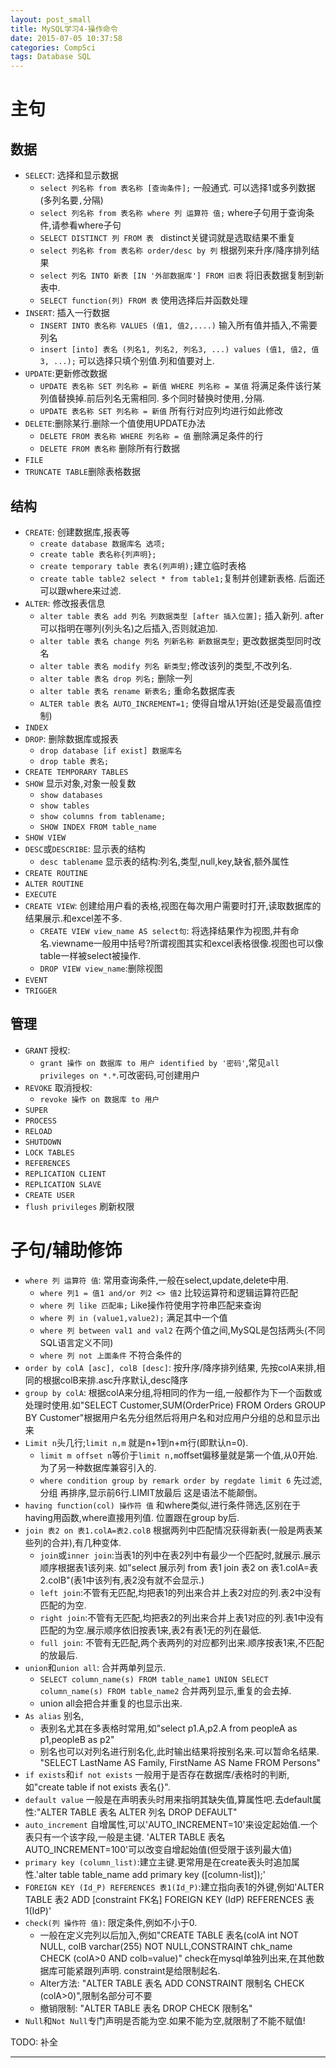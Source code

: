 ```yaml
---
layout: post_small
title: MySQL学习4-操作命令
date: 2015-07-05 10:37:58
categories: CompSci
tags: Database SQL
---
```


# 主句

## 数据

- `SELECT`: 选择和显示数据
	- `select 列名称 from 表名称 [查询条件];` 一般通式. 可以选择1或多列数据(多列名要`,`分隔)
	- `select 列名称 from 表名称 where 列 运算符 值;` where子句用于查询条件,请参看where子句
	- `SELECT DISTINCT 列 FROM 表 ` distinct关键词就是选取结果不重复
	- `select 列名称 from 表名称 order/desc by 列` 根据列来升序/降序排列结果
	- `select 列名 INTO 新表 [IN '外部数据库'] FROM 旧表` 将旧表数据复制到新表中.
	- `SELECT function(列) FROM 表` 使用选择后并函数处理
- `INSERT`: 插入一行数据
	- `INSERT INTO 表名称 VALUES (值1, 值2,....)` 输入所有值并插入,不需要列名
	- `insert [into] 表名 (列名1, 列名2, 列名3, ...) values (值1, 值2, 值3, ...);` 可以选择只填个别值.列和值要对上.
- `UPDATE`:更新修改数据
	- `UPDATE 表名称 SET 列名称 = 新值 WHERE 列名称 = 某值` 将满足条件该行某列值替换掉.前后列名无需相同. 多个同时替换时使用`,`分隔.
	- `UPDATE 表名称 SET 列名称 = 新值` 所有行对应列均进行如此修改
- `DELETE`:删除某行.删除一个值使用UPDATE办法
	- `DELETE FROM 表名称 WHERE 列名称 = 值` 删除满足条件的行
	- `DELETE FROM 表名称` 删除所有行数据
- `FILE`
- `TRUNCATE TABLE`删除表格数据

## 结构

- `CREATE`: 创建数据库,报表等
	- `create database 数据库名 选项;` 
	- `create table 表名称{列声明};` 
	- `create temporary table 表名(列声明);`建立临时表格
	- `create table table2 select * from table1;`复制并创建新表格. 后面还可以跟where来过滤.
- `ALTER`: 修改报表信息
	- `alter table 表名 add 列名 列数据类型 [after 插入位置];` 插入新列. after可以指明在哪列(列头名)之后插入,否则就追加.
	- `alter table 表名 change 列名 列新名称 新数据类型;` 更改数据类型同时改名
	- `alter table 表名 modify 列名 新类型;`修改该列的类型,不改列名.  
	- `alter table 表名 drop 列名;` 删除一列
	- `alter table 表名 rename 新表名;` 重命名数据库表
	- `ALTER table 表名 AUTO_INCREMENT=1;` 使得自增从1开始(还是受最高值控制)
- `INDEX`
- `DROP`: 删除数据库或报表
	- `drop database [if exist] 数据库名 `
	- `drop table 表名;`
- `CREATE TEMPORARY TABLES`
- `SHOW` 显示对象,对象一般复数
	- `show databases`
	- `show tables`
	- `show columns from tablename;`
	- `SHOW INDEX FROM table_name`
- `SHOW VIEW`
- `DESC`或`DESCRIBE`: 显示表的结构
	- `desc tablename` 显示表的结构:列名,类型,null,key,缺省,额外属性
- `CREATE ROUTINE`
- `ALTER ROUTINE`
- `EXECUTE`
- `CREATE VIEW`: 创建给用户看的表格,视图在每次用户需要时打开,读取数据库的结果展示.和excel差不多.
	- `CREATE VIEW view_name AS select句`: 将选择结果作为视图,并有命名.viewname一般用中括号?所谓视图其实和excel表格很像.视图也可以像table一样被select被操作.
	- `DROP VIEW view_name`:删除视图
- `EVENT`
- `TRIGGER`

## 管理

- `GRANT` 授权:
	- `grant 操作 on 数据库 to 用户 identified by '密码'`,常见`all privileges on *.*`.可改密码,可创建用户
- `REVOKE` 取消授权:
	- `revoke 操作 on 数据库 to 用户` 
- `SUPER`
- `PROCESS`
- `RELOAD`
- `SHUTDOWN`
- `LOCK TABLES`
- `REFERENCES`
- `REPLICATION CLIENT`
- `REPLICATION SLAVE`
- `CREATE USER`
- `flush privileges` 刷新权限

# 子句/辅助修饰

- `where 列 运算符 值`: 常用查询条件,一般在select,update,delete中用.
	- `where 列1 = 值1 and/or 列2 <> 值2` 比较运算符和逻辑运算符匹配
	- `where 列 like 匹配串;` Like操作符使用字符串匹配来查询
	- `where 列 in (value1,value2);` 满足其中一个值
	- `where 列 between val1 and val2` 在两个值之间,MySQL是包括两头(不同SQL语言定义不同)
	- `where 列 not 上面条件` 不符合条件的
- `order by colA [asc], colB [desc]`: 按升序/降序排列结果, 先按colA来排,相同的根据colB来排.asc升序默认,desc降序
- `group by colA`: 根据colA来分组,将相同的作为一组,一般都作为下一个函数或处理时使用.如"SELECT Customer,SUM(OrderPrice) FROM Orders GROUP BY Customer"根据用户名先分组然后将用户名和对应用户分组的总和显示出来
- `Limit n`头几行;`limit n,m` 就是n+1到n+m行(即默认n=0).
	- `limit m offset n`等价于`limit n,m`offset偏移量就是第一个值,从0开始.为了另一种数据库兼容引入的.
	- `where condition group by remark order by regdate limit 6` 先过滤,分组 再排序,显示前6行.LIMIT放最后 这是语法不能颠倒。
- `having function(col) 操作符 值` 和where类似,进行条件筛选,区别在于having用函数,where直接用列值. 位置跟在group by后.
- `join 表2 on 表1.colA=表2.colB` 根据两列中匹配情况获得新表(一般是两表某些列的合并),有几种变体.
	- `join`或`inner join`:当表1的列中在表2列中有最少一个匹配时,就展示.展示顺序根据表1该列来. 如"select 展示列 from 表1 join 表2 on 表1.colA=表2.colB"(表1中该列有,表2没有就不会显示.)
	- `left join`:不管有无匹配,均把表1的列出来合并上表2对应的列.表2中没有匹配的为空.
	- `right join`:不管有无匹配,均把表2的列出来合并上表1对应的列.表1中没有匹配的为空.展示顺序依旧按表1来,表2有表1无的列在最低.
	- `full join`: 不管有无匹配,两个表两列的对应都列出来.顺序按表1来,不匹配的放最后.
- `union`和`union all`: 合并两单列显示.
	- `SELECT column_name(s) FROM table_name1 UNION SELECT column_name(s) FROM table_name2` 合并两列显示,重复的会去掉.
	- union all会把合并重复的也显示出来.
- `As alias` 别名,
	- 表别名尤其在多表格时常用,如"select p1.A,p2.A from peopleA as p1,peopleB as p2"
	- 别名也可以对列名进行别名化,此时输出结果将按别名来.可以暂命名结果. "SELECT LastName AS Family, FirstName AS Name FROM Persons"
- `if exists`和`if not exists` 一般用于是否存在数据库/表格时的判断,如"create table if not exists 表名{}".
- `default value` 一般是在声明表头时用来指明其缺失值,算属性吧.去default属性:"ALTER TABLE 表名 ALTER 列名 DROP DEFAULT"
- `auto_increment` 自增属性,可以'AUTO\_INCREMENT=10'来设定起始值.一个表只有一个该字段,一般是主键. 'ALTER TABLE 表名 AUTO\_INCREMENT=100'可以改变自增起始值(但受限于该列最大值)
- `primary key (column_list)`:建立主键.更常用是在create表头时追加属性.'alter table table_name add primary key ([column-list]);'
- `FOREIGN KEY (Id_P) REFERENCES 表1(Id_P)`:建立指向表1的外键,例如'ALTER TABLE 表2 ADD [constraint FK名] FOREIGN KEY (IdP) REFERENCES 表1(IdP)'
- `check(列 操作符 值)`: 限定条件,例如不小于0. 
	- 一般在定义完列以后加入,例如"CREATE TABLE 表名(colA int NOT NULL, colB varchar(255) NOT NULL,CONSTRAINT chk\_name CHECK (colA>0 AND colb=value)" check在mysql单独列出来,在其他数据库可能紧跟列声明. constraint是给限制起名.
	- Alter方法: "ALTER TABLE 表名 ADD CONSTRAINT 限制名 CHECK (colA>0)",限制名部分可不要
	- 撤销限制: "ALTER TABLE 表名 DROP CHECK 限制名"
- `Null`和`Not Null`专门声明是否能为空.如果不能为空,就限制了不能不赋值!

TODO: 补全

---

